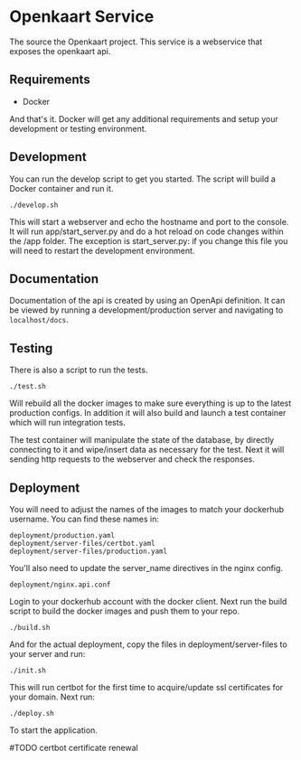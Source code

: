Openkaart Service
==========================
The source the Openkaart project. This service is a webservice that exposes the openkaart api.

Requirements
------------
* Docker

And that's it. Docker will get any additional requirements and setup your development or testing environment.

Development
-----------
You can run the develop script to get you started. The script will build a Docker container and run it.
```
./develop.sh
```
This will start a webserver and echo the hostname and port to the console. It will run app/start_server.py and do a hot reload on code changes within the /app folder. The exception is start_server.py: if you change this file you will need to restart the development environment.

Documentation
-------------
Documentation of the api is created by using an OpenApi definition. It can be viewed by running a development/production server and navigating to ```localhost/docs```.

Testing
-------
There is also a script to run the tests.
```
./test.sh
```
Will rebuild all the docker images to make sure everything is up to the latest production configs. In addition it will also build and launch a test container which will run integration tests.

The test container will manipulate the state of the database, by directly connecting to it and wipe/insert data as necessary for the test. Next it will sending http requests to the webserver and check the responses.

Deployment
----------
You will need to adjust the names of the images to match your dockerhub username. You can find these names in:
```
deployment/production.yaml
deployment/server-files/certbot.yaml
deployment/server-files/production.yaml
```
You'll also need to update the server_name directives in the nginx config.
```
deployment/nginx.api.conf
```
Login to your dockerhub account with the docker client. Next run the build script to build the docker images and push them to your repo.
```
./build.sh
```
And for the actual deployment, copy the files in deployment/server-files to your server and run:
```
./init.sh
```
This will run certbot for the first time to acquire/update ssl certificates for your domain. Next run:
```
./deploy.sh
```
To start the application.

#TODO certbot certificate renewal
